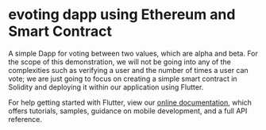 # evoting dapp using Ethereum and Smart Contract

A simple Dapp for voting between two values, which are alpha and beta. 
For the scope of this demonstration, we will not be going into any of the complexities such as verifying a user and the number of times a user can vote; we are just going to focus on creating a simple smart contract in Solidity and deploying it within our application using Flutter.


For help getting started with Flutter, view our
[online documentation](https://flutter.dev/docs), which offers tutorials,
samples, guidance on mobile development, and a full API reference.
